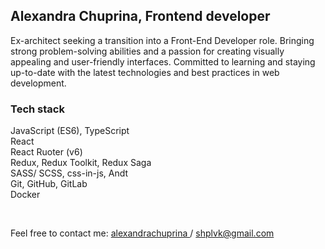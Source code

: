 ## Alexandra Chuprina, Frontend developer

Ex-architect seeking a transition into a Front-End Developer role. Bringing strong problem-solving abilities and a passion for creating visually appealing and user-friendly interfaces. Committed to learning and staying up-to-date with the latest technologies and best practices in web development.

### Tech stack
JavaScript (ES6), TypeScript <br>
React <br>
React Ruoter (v6) <br>
Redux, Redux Toolkit, Redux Saga <br>
SASS/ SCSS, css-in-js, Andt <br>
Git, GitHub, GitLab <br>
Docker <br>

<br>

Feel free to contact me: [ alexandrachuprina ](https://t.me/alexandrachuprina) / shplvk@gmail.com
